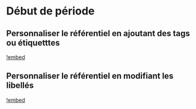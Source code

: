 # Début de période

<!-- ## Réduire le référentiel actif

[!embed](https://www.youtube.com/watch?v=k2J_pTScOA8) -->

<!-- ## Personnaliser le référentiel actif

[!embed](https://www.youtube.com/watch?v=k2J_pTScOA8) -->

## Personnaliser le référentiel en ajoutant des tags ou étiquetttes

<!-- OK -->
[!embed](https://www.youtube.com/watch?v=JdXfp9-RtBk)

## Personnaliser le référentiel en modifiant les libellés

<!-- OK -->
[!embed](https://www.youtube.com/watch?v=1vGjxLENKwM)

